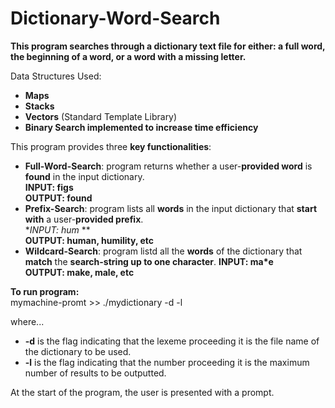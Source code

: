 # Dictionary-Word-Search

**This program searches through a dictionary text file for either: a full  word, the beginning of a word, or a word with a missing letter.**  

Data Structures Used:  
- **Maps**
- **Stacks**
- **Vectors** (Standard Template Library)
- **Binary Search implemented to increase time efficiency**  

This program provides three **key functionalities**:  
- **Full-Word-Search**: program returns whether a user-**provided word** is **found** in the input dictionary.   
  **INPUT: figs**   
  **OUTPUT: found**
- **Prefix-Search**: program lists all **words** in the input dictionary that **start with** a user-**provided prefix**.   
  **INPUT: hum* **   
  **OUTPUT: human, humility, etc**
- **Wildcard-Search**: program listd all the **words** of the dictionary that **match** the **search-string up to one character**. 
  **INPUT: ma*e**   
  **OUTPUT: make, male, etc**

**To run program:**    
mymachine-promt >> ./mydictionary -d <dictionaryFile> -l <MaxNumOfWordsInOutput>

where...
- **-d** is the flag indicating that the lexeme proceeding it is the file name of the dictionary to be used.
- **-l** is the flag indicating that the number proceeding it is the maximum number of results to be outputted.  
  
At the start of the program, the user is presented with a prompt.
